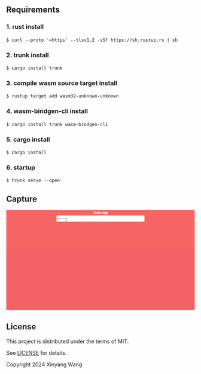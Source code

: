 ## Requirements

### 1. rust install

```
$ curl --proto '=https' --tlsv1.2 -sSf https://sh.rustup.rs | sh
```



### 2. trunk install

```
$ cargo install trunk
```



### 3. compile wasm source target install

```
$ rustup target add wasm32-unknown-unknown
```



### 4. wasm-bindgen-cli install

```
$ cargo install trunk wasm-bindgen-cli
```



### 5. cargo install

```
$ cargo install
```



### 6. startup

```
$ trunk serve --open
```

## Capture
![](https://github.com/wangxinyang/leptos-todo-app/blob/main/capture/todo.gif)

## License

This project is distributed under the terms of MIT.

See [LICENSE](LICENSE.md) for details.

Copyright 2024 Xinyang Wang
